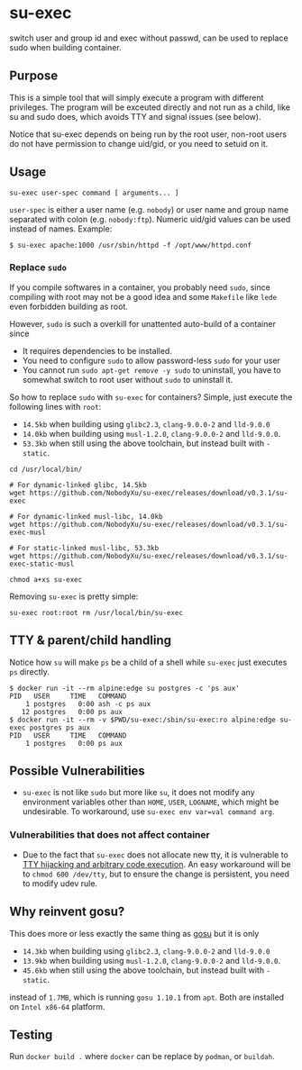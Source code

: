 # su-exec
switch user and group id and exec without passwd, can be used to replace sudo when building container.

## Purpose

This is a simple tool that will simply execute a program with different
privileges. The program will be exceuted directly and not run as a child,
like su and sudo does, which avoids TTY and signal issues (see below).

Notice that su-exec depends on being run by the root user, non-root
users do not have permission to change uid/gid, or you need to setuid on it.

## Usage

```shell
su-exec user-spec command [ arguments... ]
```

`user-spec` is either a user name (e.g. `nobody`) or user name and group
name separated with colon (e.g. `nobody:ftp`). Numeric uid/gid values
can be used instead of names. Example:

```shell
$ su-exec apache:1000 /usr/sbin/httpd -f /opt/www/httpd.conf
```

### Replace `sudo`

If you compile softwares in a container, you probably need `sudo`, since compiling with root may not be
a good idea and some `Makefile` like `lede` even forbidden building as root.

However, `sudo` is such a overkill for unattented auto-build of a container since
 - It requires dependencies to be installed.
 - You need to configure `sudo` to allow password-less `sudo` for your user
 - You cannot run `sudo apt-get remove -y sudo` to uninstall, you have to somewhat switch to root user without `sudo`
 to uninstall it.

So how to replace `sudo` with `su-exec` for containers? Simple, just execute the following lines with `root`:


 - `14.5kb` when building using `glibc2.3`, `clang-9.0.0-2` and `lld-9.0.0` 
 - `14.0kb` when building using `musl-1.2.0`, `clang-9.0.0-2` and `lld-9.0.0`.
 - `53.3kb` when still using the above toolchain, but instead built with `-static`.

```
cd /usr/local/bin/

# For dynamic-linked glibc, 14.5kb
wget https://github.com/NobodyXu/su-exec/releases/download/v0.3.1/su-exec

# For dynamic-linked musl-libc, 14.0kb
wget https://github.com/NobodyXu/su-exec/releases/download/v0.3.1/su-exec-musl

# For static-linked musl-libc, 53.3kb
wget https://github.com/NobodyXu/su-exec/releases/download/v0.3.1/su-exec-static-musl

chmod a+xs su-exec
```

Removing `su-exec` is pretty simple:

```
su-exec root:root rm /usr/local/bin/su-exec
```

## TTY & parent/child handling

Notice how `su` will make `ps` be a child of a shell while `su-exec`
just executes `ps` directly.

```shell
$ docker run -it --rm alpine:edge su postgres -c 'ps aux'
PID   USER     TIME   COMMAND
    1 postgres   0:00 ash -c ps aux
   12 postgres   0:00 ps aux
$ docker run -it --rm -v $PWD/su-exec:/sbin/su-exec:ro alpine:edge su-exec postgres ps aux
PID   USER     TIME   COMMAND
    1 postgres   0:00 ps aux
```

## Possible Vulnerabilities

 - `su-exec` is not like `sudo` but more like `su`, it does not modify any environment variables other than `HOME`, `USER`, `LOGNAME`, which 
 might be undesirable. To workaround, use `su-exec env var=val command arg`.

### Vulnerabilities that does not affect container

 - Due to the fact that `su-exec` does not allocate new tty, it is vulnerable to [TTY hijacking and arbitrary code execution][1].
 An easy workaround will be to `chmod 600 /dev/tty`, but to ensure the change is persistent, you need to modify udev rule.

## Why reinvent gosu?

This does more or less exactly the same thing as [gosu](https://github.com/tianon/gosu)
but it is only

 - `14.3kb` when building using `glibc2.3`, `clang-9.0.0-2` and `lld-9.0.0` 
 - `13.9kb` when building using `musl-1.2.0`, `clang-9.0.0-2` and `lld-9.0.0`.
 - `45.6kb` when still using the above toolchain, but instead built with `-static`.

instead of `1.7MB`, which is running `gosu 1.10.1` from `apt`.
Both are installed on `Intel x86-64` platform.

[1]: https://ruderich.org/simon/notes/su-sudo-from-root-tty-hijacking

## Testing

Run `docker build .` where `docker` can be replace by `podman`, or `buildah`.
